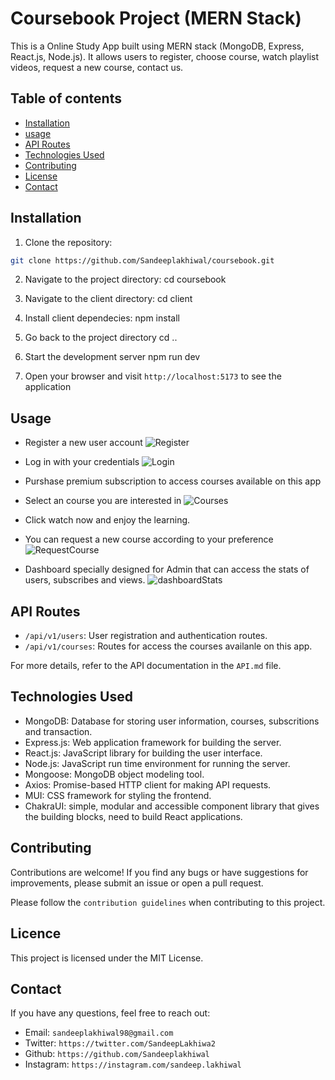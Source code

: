 # Coursebook Project (MERN Stack)

This is a Online Study App built using MERN stack (MongoDB, Express, React.js, Node.js). It allows users to register, choose course, watch playlist videos, request a new course, contact us.

## Table of contents

- [Installation](#installation)
- [usage](#usage)
- [API Routes](#api-routes)
- [Technologies Used](#technologies-used)
- [Contributing](#contributing)
- [License](#license)
- [Contact](#contact)

## Installation

1. Clone the repository:

```bash
git clone https://github.com/Sandeeplakhiwal/coursebook.git
```

2. Navigate to the project directory:
   cd coursebook

3. Navigate to the client directory:
   cd client

4. Install client dependecies:
   npm install

5. Go back to the project directory
   cd ..

6. Start the development server
   npm run dev

7. Open your browser and visit `http://localhost:5173` to see the application

## Usage

- Register a new user account
  ![Register](https://res.cloudinary.com/dkqp81ehr/image/upload/v1686394842/registrationscs_khqx8p.jpg)

- Log in with your credentials
  ![Login](https://res.cloudinary.com/dkqp81ehr/image/upload/v1686394819/loginscs_bryijk.jpg)
- Purshase premium subscription to access courses available on this app

- Select an course you are interested in
  ![Courses](https://res.cloudinary.com/dkqp81ehr/image/upload/v1686394757/courses_wzjkuu.jpg)
- Click watch now and enjoy the learning.

- You can request a new course according to your preference
  ![RequestCourse](https://res.cloudinary.com/dkqp81ehr/image/upload/v1686394859/requestcoursescs_z4ptxc.jpg)

- Dashboard specially designed for Admin that can access the stats of users, subscribes and views.
  ![dashboardStats](https://github.com/Sandeeplakhiwal/Coursebook/assets/95290795/138d87ab-3b20-4ee8-98ca-6bc2a56f70d4)


## API Routes

- `/api/v1/users`: User registration and authentication routes.
- `/api/v1/courses`: Routes for access the courses availanle on this app.

For more details, refer to the API documentation in the `API.md` file.

## Technologies Used

- MongoDB: Database for storing user information, courses, subscritions and transaction.
- Express.js: Web application framework for building the server.
- React.js: JavaScript library for building the user interface.
- Node.js: JavaScript run time environment for running the server.
- Mongoose: MongoDB object modeling tool.
- Axios: Promise-based HTTP client for making API requests.
- MUI: CSS framework for styling the frontend.
- ChakraUI: simple, modular and accessible component library that gives the building blocks, need to build React applications.

## Contributing

Contributions are welcome! If you find any bugs or have suggestions for improvements, please submit an issue or open a pull request.

Please follow the `contribution guidelines` when contributing to this project.

## Licence

This project is licensed under the MIT License.

## Contact

If you have any questions, feel free to reach out:

- Email: `sandeeplakhiwal98@gmail.com`
- Twitter: `https://twitter.com/SandeepLakhiwa2`
- Github: `https://github.com/Sandeeplakhiwal`
- Instagram: `https://instagram.com/sandeep.lakhiwal`
